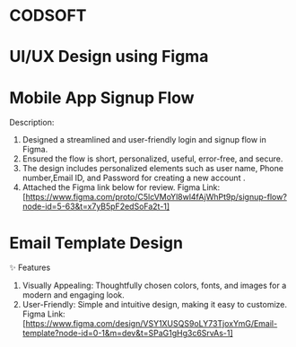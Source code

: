 # CODSOFT
# UI/UX Design using Figma

# Mobile App Signup Flow 

Description:

1) Designed a streamlined and user-friendly login and signup flow in Figma.
2) Ensured the flow is short, personalized, useful, error-free, and secure.
3) The design includes personalized elements such as user name, Phone number,Email ID, and Password for creating a new account .
4) Attached the Figma link below for review.
Figma Link: [https://www.figma.com/proto/C5lcVMoYl8wl4fAjWhPt9p/signup-flow?node-id=5-63&t=x7yB5pF2edSoFa2t-1]

# Email Template Design

✨ Features
1) Visually Appealing: Thoughtfully chosen colors, fonts, and images for a modern and engaging look.
2) User-Friendly: Simple and intuitive design, making it easy to customize.
Figma Link: [https://www.figma.com/design/VSY1XUSQS9oLY73TjoxYmG/Email-template?node-id=0-1&m=dev&t=SPaG1gHg3c6SrvAs-1]   
